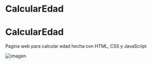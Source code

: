 ﻿# CalcularEdad
# CalcularEdad
Pagina web para calcular edad hecha con HTML, CSS y JavaScript

![imagen](https://user-images.githubusercontent.com/114224382/209881834-154fefe2-f9d5-485f-be1a-8c5a9a8cf1e2.png)
